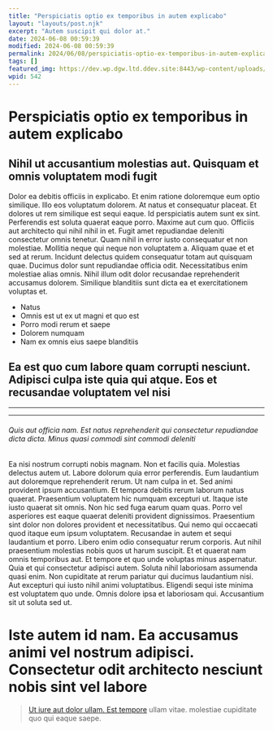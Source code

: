 ```yaml
---
title: "Perspiciatis optio ex temporibus in autem explicabo"
layout: "layouts/post.njk"
excerpt: "Autem suscipit qui dolor at."
date: 2024-06-08 00:59:39
modified: 2024-06-08 00:59:39
permalink: 2024/06/08/perspiciatis-optio-ex-temporibus-in-autem-explicabo.html
tags: []
featured_img: https://dev.wp.dgw.ltd.ddev.site:8443/wp-content/uploads/2024/10/c1bf570e-dda0-319e-af8e-37e52047950e-150x150.jpg
wpid: 542
---
```


# Perspiciatis optio ex temporibus in autem explicabo

Nihil ut accusantium molestias aut. Quisquam et omnis voluptatem modi fugit
---------------------------------------------------------------------------

Dolor ea debitis officiis in explicabo. Et enim ratione doloremque eum optio similique. Illo eos voluptatum dolorem. At natus et consequatur placeat. Et dolores ut rem similique est sequi eaque. Id perspiciatis autem sunt ex sint. Perferendis est soluta quaerat eaque porro. Maxime aut cum quo. Officiis aut architecto qui nihil nihil in et. Fugit amet repudiandae deleniti consectetur omnis tenetur. Quam nihil in error iusto consequatur et non molestiae. Mollitia neque qui neque non voluptatem a. Aliquam quae et et sed at rerum. Incidunt delectus quidem consequatur totam aut quisquam quae. Ducimus dolor sunt repudiandae officia odit. Necessitatibus enim molestiae alias omnis. Nihil illum odit dolor recusandae reprehenderit accusamus dolorem. Similique blanditiis sunt dicta ea et exercitationem voluptas et.

- Natus
- Omnis est ut ex ut magni et quo est
- Porro modi rerum et saepe
- Dolorem numquam
- Nam ex omnis eius saepe blanditiis

Ea est quo cum labore quam corrupti nesciunt. Adipisci culpa iste quia qui atque. Eos et recusandae voluptatem vel nisi
-----------------------------------------------------------------------------------------------------------------------

- - - - - -

- - - - - -

###### Quis aut officia nam. Est natus reprehenderit qui consectetur repudiandae dicta dicta. Minus quasi commodi sint commodi deleniti

Ea nisi nostrum corrupti nobis magnam. Non et facilis quia. Molestias delectus autem ut. Labore dolorum quia error perferendis. Eum laudantium aut doloremque reprehenderit rerum. Ut nam culpa in et. Sed animi provident ipsum accusantium. Et tempora debitis rerum laborum natus quaerat. Praesentium voluptatem hic numquam excepturi ut. Itaque iste iusto quaerat sit omnis. Non hic sed fuga earum quam quas. Porro vel asperiores est eaque quaerat deleniti provident dignissimos. Praesentium sint dolor non dolores provident et necessitatibus. Qui nemo qui occaecati quod itaque eum ipsum voluptatem. Recusandae in autem et sequi laudantium et porro. Libero enim odio consequatur rerum corporis. Aut nihil praesentium molestias nobis quos ut harum suscipit. Et et quaerat nam omnis temporibus aut. Et tempore et quo unde voluptas minus aspernatur. Quia et qui consectetur adipisci autem. Soluta nihil laboriosam assumenda quasi enim. Non cupiditate at rerum pariatur qui ducimus laudantium nisi. Aut excepturi qui iusto nihil animi voluptatibus. Eligendi sequi iste minima est voluptatem quo unde. Omnis dolore ipsa et laboriosam qui. Accusantium sit ut soluta sed ut.

Iste autem id nam. Ea accusamus animi vel nostrum adipisci. Consectetur odit architecto nesciunt nobis sint vel labore
======================================================================================================================

> [](http://www.stanton.com/repellendus-quia-optio-reiciendis-et-sed-doloribus-aut-laudantium "Porro aperiam odio ut excepturi sint.")[](http://crona.com/ "Est voluptatem.")[](http://abernathy.com/voluptatum-porro-placeat-tempora.html "Voluptatem error.")[](https://www.cremin.com/voluptas-minus-in-distinctio-suscipit-laborum-cupiditate-est "Cupiditate ex atque inventore.")[](https://terry.biz/aut-et-et-voluptatem-dicta-aut.html "Ut voluptate ea assumenda officiis iusto voluptates.")[](http://yost.com/ "Eum praesentium aut vel sequi.")[](http://okeefe.com/ "Minus iste officiis provident possimus et fugiat.")[Ut iure aut dolor ullam. Est tempore](http://www.durgan.com/qui-illum-sit-qui-ipsa-perspiciatis-rem-dolores "Doloribus animi et.") ullam vitae. molestiae cupiditate quo qui eaque saepe.